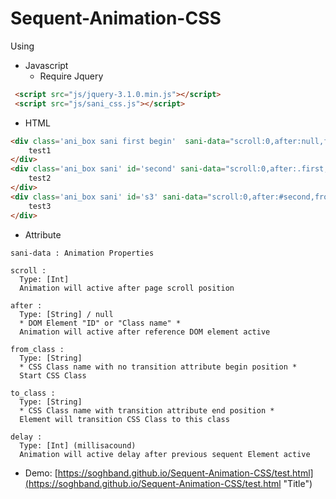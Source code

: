 # Sequent-Animation-CSS
Using

 - Javascript
    * Require Jquery
```HTML
 <script src="js/jquery-3.1.0.min.js"></script>
 <script src="js/sani_css.js"></script> 
``` 

 - HTML
```HTML
<div class='ani_box sani first begin'  sani-data="scroll:0,after:null,from_class:begin,to_class:end,delay:500">
    test1
</div>
<div class='ani_box sani' id='second' sani-data="scroll:0,after:.first,from_class:begin,to_class:end,delay:500">
    test2
</div>
<div class='ani_box sani' id='s3' sani-data="scroll:0,after:#second,from_class:begin-2,to_class:end-2,delay:100">
    test3
</div>
```


 - Attribute
```TEXT
sani-data : Animation Properties

scroll :
  Type: [Int]
  Animation will active after page scroll position

after :
  Type: [String] / null
  * DOM Element "ID" or "Class name" *
  Animation will active after reference DOM element active
  
from_class :
  Type: [String]
  * CSS Class name with no transition attribute begin position *
  Start CSS Class

to_class :
  Type: [String]
  * CSS Class name with transition attribute end position *
  Element will transition CSS Class to this class
  
delay :
  Type: [Int] (millisacound)
  Animation will active delay after previous sequent Element active
```
- Demo:
[https://soghband.github.io/Sequent-Animation-CSS/test.html](https://soghband.github.io/Sequent-Animation-CSS/test.html "Title")
